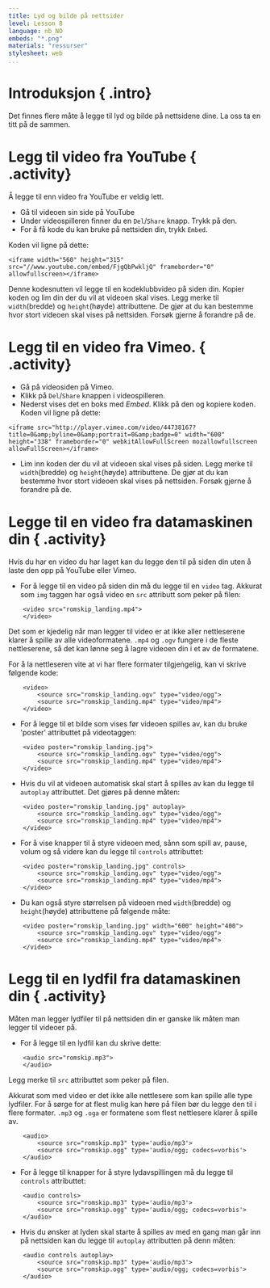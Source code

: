 ```yaml
---
title: Lyd og bilde på nettsider
level: Lesson 8
language: nb_NO
embeds: "*.png"
materials: "ressurser"
stylesheet: web
...
```


# Introduksjon { .intro}

Det finnes flere måte å legge til lyd og bilde på nettsidene dine. La oss ta en titt på de sammen.

# Legg til video fra YouTube { .activity}

Å legge til enn video fra YouTube er veldig lett.

+ Gå til videoen sin side på YouTube
+ Under videospilleren finner du en `Del`/`Share` knapp. Trykk på den.
+ For å få kode du kan bruke på nettsiden din, trykk `Embed`.

Koden vil ligne på dette:
```
<iframe width="560" height="315" src="//www.youtube.com/embed/FjgQbPwkljQ" frameborder="0" allowfullscreen></iframe>
```

Denne kodesnutten vil legge til en kodeklubbvideo på siden din. Kopier koden og lim din der du vil at videoen skal vises. Legg merke til `width`(bredde) og `height`(høyde) attributtene. De gjør at du kan bestemme hvor stort videoen skal  vises på nettsiden. Forsøk gjerne å forandre på de.


# Legg til en video fra Vimeo. { .activity}

+ Gå på videosiden på Vimeo.
+ Klikk på `Del`/`Share` knappen i videospilleren.
+ Nederst vises det en boks med _Embed_. Klikk på den og kopiere koden. Koden vil ligne på dette:

```
<iframe src="http://player.vimeo.com/video/44738167?title=0&amp;byline=0&amp;portrait=0&amp;badge=0" width="600" height="338" frameborder="0" webkitAllowFullScreen mozallowfullscreen allowFullScreen></iframe>
```

+ Lim inn koden der du vil at videoen skal vises på siden. Legg merke til `width`(bredde) og `height`(høyde) attributtene. De gjør at du kan bestemme hvor stort videoen skal  vises på nettsiden. Forsøk gjerne å forandre på de.

# Legge til en video fra datamaskinen din { .activity}

Hvis du har en video du har laget kan du legge den til på siden din uten å laste den opp på YouTube eller Vimeo.

+ For å legge til en video på siden din må du legge til en `video` tag. Akkurat som `img` taggen har også video en `src` attributt som peker på filen:

```
	<video src="romskip_landing.mp4">
	</video>
```

Det som er kjedelig når man legger til video er at ikke aller nettleserene klarer å spille av alle videoformatene. `.mp4` og `.ogv` fungere i de fleste nettleserene, så det kan lønne seg å lagre videoen din i et av de formatene.

For å la nettleseren vite at vi har flere formater tilgjengelig, kan vi skrive følgende kode:

```
	<video>
		<source src="romskip_landing.ogv" type="video/ogg">
		<source src="romskip_landing.mp4" type="video/mp4">
	</video>
```

+ For å legge til et bilde som vises før videoen spilles av, kan du bruke 'poster' attributtet på videotaggen:

```
	<video poster="romskip_landing.jpg">
		<source src="romskip_landing.ogv" type="video/ogg">
		<source src="romskip_landing.mp4" type="video/mp4">
	</video>
```

+ Hvis du vil at videoen automatisk skal start å spilles av kan du legge til `autoplay` attributtet. Det gjøres på denne måten:

```
	<video poster="romskip_landing.jpg" autoplay>
		<source src="romskip_landing.ogv" type="video/ogg">
		<source src="romskip_landing.mp4" type="video/mp4">
	</video>
```

+ For å vise knapper til å styre videoen med, sånn som spill av, pause, volum og så videre kan du legge til `controls` attributtet:

```
	<video poster="romskip_landing.jpg" controls>
		<source src="romskip_landing.ogv" type="video/ogg">
		<source src="romskip_landing.mp4" type="video/mp4">
	</video>
```

+ Du kan også styre størrelsen på videoen med `width`(bredde) og `height`(høyde) attributtene på følgende måte:

```
	<video poster="romskip_landing.jpg" width="600" height="400">
		<source src="romskip_landing.ogv" type="video/ogg">
		<source src="romskip_landing.mp4" type="video/mp4">
	</video>
```

# Legg til en lydfil fra datamaskinen din { .activity}

Måten man legger lydfiler til på nettsiden din er ganske lik måten man legger til videoer på.

+ For å legge til en lydfil kan du skrive dette:

```
	<audio src="romskip.mp3">
	</audio>
```

Legg merke til `src` attributtet som peker på filen.

Akkurat som med video er det ikke alle nettlesere som kan spille alle type lydfiler. For å sørge for at flest mulig kan høre på filen bør du legge den til i flere formater. `.mp3` og `.oga` er formatene som flest nettlesere klarer å spille av.

```
	<audio>
 		<source src="romskip.mp3" type='audio/mp3'>
 		<source src="romskip.ogg" type='audio/ogg; codecs=vorbis'>
	</audio>
```

+ For å legge til knapper for å styre lydavspillingen må du legge til `controls` attributtet:

```
	<audio controls>
 		<source src="romskip.mp3" type='audio/mp3'>
 		<source src="romskip.ogg" type='audio/ogg; codecs=vorbis'>
	</audio>
```

+ Hvis du ønsker at lyden skal starte å spilles av med en gang man går inn på nettsiden kan du legge til `autoplay` attributten på denn måten:

```
	<audio controls autoplay>
 		<source src="romskip.mp3" type='audio/mp3'>
 		<source src="romskip.ogg" type='audio/ogg; codecs=vorbis'>
	</audio>
```
